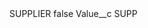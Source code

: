 <?xml version="1.0" encoding="UTF-8"?>
<CustomMetadata xmlns="http://soap.sforce.com/2006/04/metadata" xmlns:xsi="http://www.w3.org/2001/XMLSchema-instance" xmlns:xsd="http://www.w3.org/2001/XMLSchema">
    <label>SUPPLIER</label>
    <protected>false</protected>
    <values>
        <field>Value__c</field>
        <value xsi:type="xsd:string">SUPP</value>
    </values>
</CustomMetadata>
